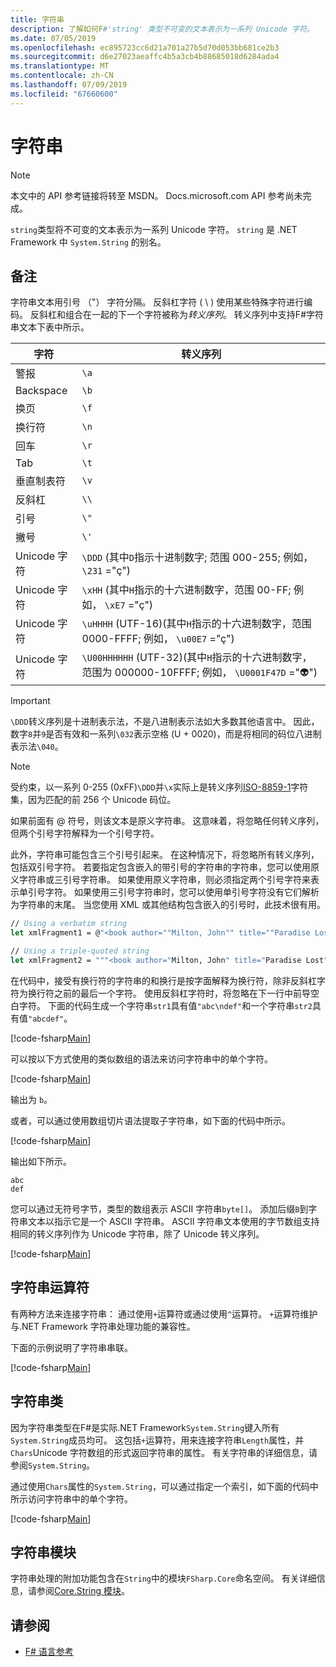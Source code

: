 ```yaml
---
title: 字符串
description: 了解如何F#'string' 类型不可变的文本表示为一系列 Unicode 字符。
ms.date: 07/05/2019
ms.openlocfilehash: ec895723cc6d21a701a27b5d70d053bb681ce2b3
ms.sourcegitcommit: d6e27023aeaffc4b5a3cb4b88685018d6284ada4
ms.translationtype: MT
ms.contentlocale: zh-CN
ms.lasthandoff: 07/09/2019
ms.locfileid: "67660600"
---
```

# <a name="strings"></a>字符串

> [!NOTE]
> 本文中的 API 参考链接将转至 MSDN。  Docs.microsoft.com API 参考尚未完成。

`string`类型将不可变的文本表示为一系列 Unicode 字符。 `string` 是 .NET Framework 中 `System.String` 的别名。

## <a name="remarks"></a>备注

字符串文本用引号 （"） 字符分隔。 反斜杠字符 ( \\ ) 使用某些特殊字符进行编码。 反斜杠和组合在一起的下一个字符被称为*转义序列*。 转义序列中支持F#字符串文本下表中所示。

|字符|转义序列|
|---------|---------------|
|警报|`\a`|
|Backspace|`\b`|
|换页|`\f`|
|换行符|`\n`|
|回车|`\r`|
|Tab|`\t`|
|垂直制表符|`\v`|
|反斜杠|`\\`|
|引号|`\"`|
|撇号|`\'`|
|Unicode 字符|`\DDD` (其中`D`指示十进制数字; 范围 000-255; 例如， `\231` ="ç")|
|Unicode 字符|`\xHH` (其中`H`指示的十六进制数字，范围 00-FF; 例如， `\xE7` ="ç")|
|Unicode 字符|`\uHHHH` (UTF-16)(其中`H`指示的十六进制数字，范围 0000-FFFF; 例如， `\u00E7` ="ç")|
|Unicode 字符|`\U00HHHHHH` (UTF-32)(其中`H`指示的十六进制数字，范围为 000000-10FFFF; 例如， `\U0001F47D` ="👽")|

> [!IMPORTANT]
> `\DDD`转义序列是十进制表示法，不是八进制表示法如大多数其他语言中。 因此，数字`8`并`9`是否有效和一系列`\032`表示空格 (U + 0020)，而是将相同的码位八进制表示法`\040`。

> [!NOTE]
> 受约束，以一系列 0-255 (0xFF)`\DDD`并`\x`实际上是转义序列[ISO-8859-1](https://en.wikipedia.org/wiki/ISO/IEC_8859-1#Code_page_layout)字符集，因为匹配的前 256 个 Unicode 码位。

如果前面有 @ 符号，则该文本是原义字符串。 这意味着，将忽略任何转义序列，但两个引号字符解释为一个引号字符。

此外，字符串可能包含三个引号引起来。 在这种情况下，将忽略所有转义序列，包括双引号字符。 若要指定包含嵌入的带引号的字符串的字符串，您可以使用原义字符串或三引号字符串。 如果使用原义字符串，则必须指定两个引号字符来表示单引号字符。 如果使用三引号字符串时，您可以使用单引号字符没有它们解析为字符串的末尾。 当您使用 XML 或其他结构包含嵌入的引号时，此技术很有用。

```fsharp
// Using a verbatim string
let xmlFragment1 = @"<book author=""Milton, John"" title=""Paradise Lost"">"

// Using a triple-quoted string
let xmlFragment2 = """<book author="Milton, John" title="Paradise Lost">"""
```

在代码中，接受有换行符的字符串的和换行是按字面解释为换行符，除非反斜杠字符为换行符之前的最后一个字符。 使用反斜杠字符时，将忽略在下一行中前导空白字符。 下面的代码生成一个字符串`str1`具有值`"abc\ndef"`和一个字符串`str2`具有值`"abcdef"`。

[!code-fsharp[Main](../../../samples/snippets/fsharp/lang-ref-1/snippet1001.fs)]

可以按以下方式使用的类似数组的语法来访问字符串中的单个字符。

[!code-fsharp[Main](../../../samples/snippets/fsharp/lang-ref-1/snippet1002.fs)]

输出为 `b`。

或者，可以通过使用数组切片语法提取子字符串，如下面的代码中所示。

[!code-fsharp[Main](../../../samples/snippets/fsharp/lang-ref-1/snippet1003.fs)]

输出如下所示。

```
abc
def
```

您可以通过无符号字节，类型的数组表示 ASCII 字符串`byte[]`。 添加后缀`B`到字符串文本以指示它是一个 ASCII 字符串。 ASCII 字符串文本使用的字节数组支持相同的转义序列作为 Unicode 字符串，除了 Unicode 转义序列。

[!code-fsharp[Main](../../../samples/snippets/fsharp/lang-ref-1/snippet1004.fs)]

## <a name="string-operators"></a>字符串运算符

有两种方法来连接字符串： 通过使用`+`运算符或通过使用`^`运算符。 `+`运算符维护与.NET Framework 字符串处理功能的兼容性。

下面的示例说明了字符串串联。

[!code-fsharp[Main](../../../samples/snippets/fsharp/lang-ref-1/snippet1006.fs)]

## <a name="string-class"></a>字符串类

因为字符串类型在F#是实际.NET Framework`System.String`键入所有`System.String`成员均可。 这包括`+`运算符，用来连接字符串`Length`属性，并`Chars`Unicode 字符数组的形式返回字符串的属性。 有关字符串的详细信息，请参阅`System.String`。

通过使用`Chars`属性的`System.String`，可以通过指定一个索引，如下面的代码中所示访问字符串中的单个字符。

[!code-fsharp[Main](../../../samples/snippets/fsharp/lang-ref-1/snippet1005.fs)]

## <a name="string-module"></a>字符串模块

字符串处理的附加功能包含在`String`中的模块`FSharp.Core`命名空间。 有关详细信息，请参阅[Core.String 模块](https://msdn.microsoft.com/visualfsharpdocs/conceptual/core.string-module-%5bfsharp%5d)。

## <a name="see-also"></a>请参阅

- [F# 语言参考](index.md)
